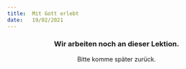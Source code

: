 ```yaml
---
title:  Mit Gott erlebt
date:   19/02/2021
---
```


### <center>Wir arbeiten noch an dieser Lektion.</center>
<center>Bitte komme später zurück.</center>